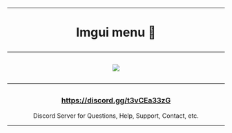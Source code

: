 

---

<h1 id="head" align="center">
Imgui menu 🌌


---


<img src="https://i.ibb.co/sV177gT/image.png" />

---

<h3 align="center"><a href="https://discord.gg/t3vCEa33zG">https://discord.gg/t3vCEa33zG</a></h3>
<p align="center">Discord Server for Questions, Help, Support, Contact, etc.</p>

---

